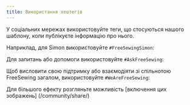 ```yaml
---
title: Використання хештегів
---
```


У соціальних мережах використовуйте теги, що стосуються нашого шаблону, коли публікуєте інформацію про нього.

Наприклад, для Simon використовуйте `#FreeSewingSimon`:

<Hashtag tag='FreeSewingSimon' />

Для запитань або допомоги використовуйте `#AskFreeSewing`:

<Hashtag tag='AskFreeSewing' />

Щоб висловити свою підтримку або взаємодіяти зі спільнотою FreeSewing загалом, використовуйте `#WeAreFreeSewing`:

<Hashtag tag='WeAreFreeSewing' />

<Tip>

Для більшого ефекту розгляньте можливість [включення цих зображень] (/community/share/)

</Tip>

